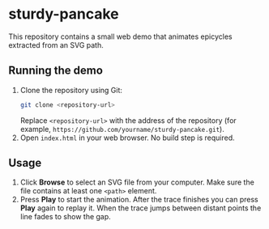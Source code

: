 # sturdy-pancake

This repository contains a small web demo that animates epicycles extracted from an SVG path.

## Running the demo

1. Clone the repository using Git:
   ```bash
   git clone <repository-url>
   ```
   Replace `<repository-url>` with the address of the repository (for example, `https://github.com/yourname/sturdy-pancake.git`).
2. Open `index.html` in your web browser. No build step is required.

## Usage

1. Click **Browse** to select an SVG file from your computer. Make sure the file contains at least one `<path>` element.
2. Press **Play** to start the animation. After the trace finishes you can press **Play** again to replay it. When the trace jumps between distant points the line fades to show the gap.
